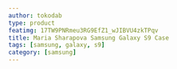```yaml
---
author: tokodab
type: product
featimg: 17TW9PNRmeu3RG9EfZ1_wJIBVU4zkTPqv
title: Maria Sharapova Samsung Galaxy S9 Case
tags: [samsung, galaxy, s9]
category: [samsung]
---
```

